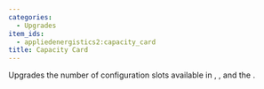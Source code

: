 ```yaml
---
categories:
  - Upgrades
item_ids:
  - appliedenergistics2:capacity_card
title: Capacity Card
---
```


Upgrades the number of configuration slots available in <ItemLink
id="appliedenergistics2:item_import_bus"/>, <ItemLink
id="appliedenergistics2:item_export_bus"/>, <ItemLink
id="appliedenergistics2:item_storage_bus"/> and the <ItemLink
id="appliedenergistics2:item_formation_plane"/>.

<RecipeFor id="appliedenergistics2:capacity_card"/>
